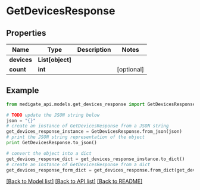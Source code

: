 # GetDevicesResponse


## Properties
Name | Type | Description | Notes
------------ | ------------- | ------------- | -------------
**devices** | **List[object]** |  | 
**count** | **int** |  | [optional] 

## Example

```python
from medigate_api.models.get_devices_response import GetDevicesResponse

# TODO update the JSON string below
json = "{}"
# create an instance of GetDevicesResponse from a JSON string
get_devices_response_instance = GetDevicesResponse.from_json(json)
# print the JSON string representation of the object
print GetDevicesResponse.to_json()

# convert the object into a dict
get_devices_response_dict = get_devices_response_instance.to_dict()
# create an instance of GetDevicesResponse from a dict
get_devices_response_form_dict = get_devices_response.from_dict(get_devices_response_dict)
```
[[Back to Model list]](../README.md#documentation-for-models) [[Back to API list]](../README.md#documentation-for-api-endpoints) [[Back to README]](../README.md)


